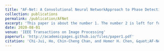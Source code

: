 ```yaml
---
title: "AF-Net: A Convolutional Neural NetworkApproach to Phase Detection Autofocus"
collection: publications
permalink: /publication/AFNet
excerpt: 'This paper is about the number 1. The number 2 is left for future work.'
date: 2020-08-01
venue: 'IEEE Transactions on Image Processing'
paperurl: 'http://academicpages.github.io/files/paper1.pdf'
citation: 'Chi-Jui, Ho, Chin-Cheng Chan, and Homer H. Chen, &quot;AF-Net: A Convolutional Neural NetworkApproach to Phase Detection Autofocus&quot; <i>IEEE Transactions on Image Processing</i> (Accepted)'
---
```

